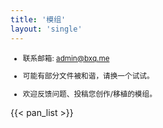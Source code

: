 ```yaml
---
title: '模组'
layout: 'single'
---
```


<small>

- 联系邮箱: [admin@bxq.me](mailto:admin@bxq.me)

- 可能有部分文件被和谐，请换一个试试。

- 欢迎反馈问题、投稿您创作/移植的模组。

</small>

{{< pan_list >}}

